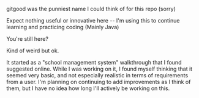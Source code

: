 gitgood was the punniest name I could think of for this repo (sorry)

Expect nothing useful or innovative here -- I'm using this to continue learning and practicing coding (Mainly Java)






























You're still here?



Kind of weird but ok.



It started as a "school management system" walkthrough that I found suggested online. While I was working on it, I found myself thinking that it 
seemed very basic, and not especially realistic in terms of requirements from a user. I'm planning on continuing to add improvements as I think of 
them, but I have no idea how long I'll actively be working on this.
